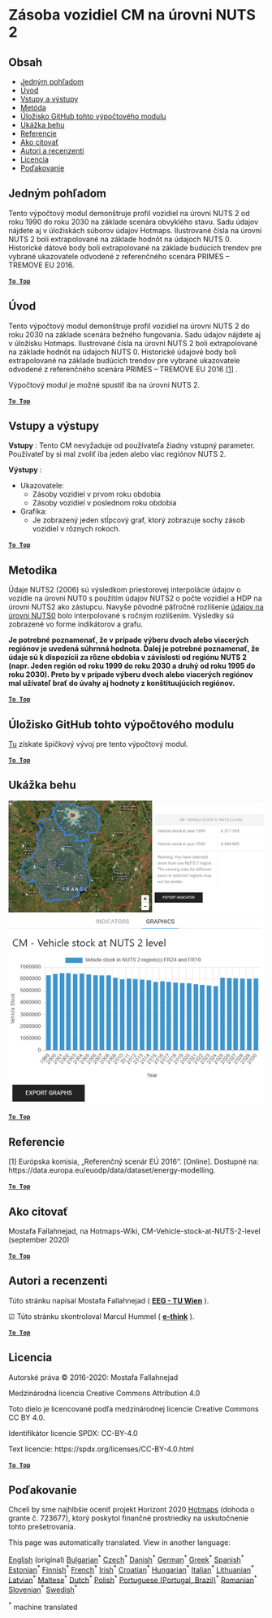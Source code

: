 <h1><a class="anchor" id="cm-vehicle-stock-at-nuts-2-level" href="#cm-vehicle-stock-at-nuts-2-level"><i class="fa fa-link"></i></a>Zásoba vozidiel CM na úrovni NUTS 2</h1><h2><a class="anchor" id="table-of-contents" href="#table-of-contents"><i class="fa fa-link"></i></a> Obsah</h2><ul><li> <a href="#in-a-glance">Jedným pohľadom</a></li><li> <a href="#introduction">Úvod</a></li><li> <a href="#inputs-and-outputs">Vstupy a výstupy</a></li><li> <a href="#method">Metóda</a></li><li> <a href="#github-repository-of-this-calculation-module">Úložisko GitHub tohto výpočtového modulu</a></li><li> <a href="#sample-run">Ukážka behu</a></li><li> <a href="#references">Referencie</a></li><li> <a href="#how-to-cite">Ako citovať</a></li><li> <a href="#authors-and-reviewers">Autori a recenzenti</a></li><li> <a href="#license">Licencia</a></li><li> <a href="#acknowledgement">Poďakovanie</a></li></ul><h2><a class="anchor" id="in-a-glance" href="#in-a-glance"><i class="fa fa-link"></i></a> Jedným pohľadom</h2><p> Tento výpočtový modul demonštruje profil vozidiel na úrovni NUTS 2 od roku 1990 do roku 2030 na základe scenára obvyklého stavu. Sadu údajov nájdete aj v úložiskách súborov údajov Hotmaps. Ilustrované čísla na úrovni NUTS 2 boli extrapolované na základe hodnôt na údajoch NUTS 0. Historické dátové body boli extrapolované na základe budúcich trendov pre vybrané ukazovatele odvodené z referenčného scenára PRIMES – TREMOVE EU 2016.</p><p> <a href="#table-of-contents"><strong><code>To Top</code></strong></a></p><h2><a class="anchor" id="introduction" href="#introduction"><i class="fa fa-link"></i></a> Úvod</h2><p> Tento výpočtový modul demonštruje profil vozidiel na úrovni NUTS 2 do roku 2030 na základe scenára bežného fungovania. Sadu údajov nájdete aj v úložisku Hotmaps. Ilustrované čísla na úrovni NUTS 2 boli extrapolované na základe hodnôt na údajoch NUTS 0. Historické údajové body boli extrapolované na základe budúcich trendov pre vybrané ukazovatele odvodené z referenčného scenára PRIMES – TREMOVE EU 2016 <a href="#references">[1]</a> .</p><p> Výpočtový modul je možné spustiť iba na úrovni NUTS 2.</p><p> <a href="#table-of-contents"><strong><code>To Top</code></strong></a></p><h2><a class="anchor" id="inputs-and-outputs" href="#inputs-and-outputs"><i class="fa fa-link"></i></a> Vstupy a výstupy</h2><p> <strong>Vstupy</strong> : Tento CM nevyžaduje od používateľa žiadny vstupný parameter. Používateľ by si mal zvoliť iba jeden alebo viac regiónov NUTS 2.</p><p> <strong>Výstupy</strong> :</p><ul><li> Ukazovatele:<ul><li> Zásoby vozidiel v prvom roku obdobia</li><li> Zásoby vozidiel v poslednom roku obdobia</li></ul></li><li> Grafika:<ul><li> Je zobrazený jeden stĺpcový graf, ktorý zobrazuje sochy zásob vozidiel v rôznych rokoch.</li></ul></li></ul><p> <a href="#table-of-contents"><strong><code>To Top</code></strong></a></p><h2><a class="anchor" id="methodology" href="#methodology"><i class="fa fa-link"></i></a> Metodika</h2><p> Údaje NUTS2 (2006) sú výsledkom priestorovej interpolácie údajov o vozidle na úrovni NUT0 s použitím údajov NUTS2 o počte vozidiel a HDP na úrovni NUTS2 ako zástupcu. Navyše pôvodné päťročné rozlíšenie <a href="https://gitlab.com/hotmaps/transport/nuts0">údajov na úrovni NUTS0</a> bolo interpolované s ročným rozlíšením. Výsledky sú zobrazené vo forme indikátorov a grafu.</p><p> <strong>Je potrebné poznamenať, že v prípade výberu dvoch alebo viacerých regiónov je uvedená súhrnná hodnota. Ďalej je potrebné poznamenať, že údaje sú k dispozícii za rôzne obdobia v závislosti od regiónu NUTS 2 (napr. Jeden región od roku 1999 do roku 2030 a druhý od roku 1995 do roku 2030). Preto by v prípade výberu dvoch alebo viacerých regiónov mal užívateľ brať do úvahy aj hodnoty z konštituujúcich regiónov.</strong></p><p> <a href="#table-of-contents"><strong><code>To Top</code></strong></a></p><h2><a class="anchor" id="github-repository-of-this-calculation-module" href="#github-repository-of-this-calculation-module"><i class="fa fa-link"></i></a> Úložisko GitHub tohto výpočtového modulu</h2><p> <a href="https://github.com/HotMaps/vehicle_stock/tree/develop">Tu</a> získate špičkový vývoj pre tento výpočtový modul.</p><p> <a href="#table-of-contents"><strong><code>To Top</code></strong></a></p><h2><a class="anchor" id="sample-run" href="#sample-run"><i class="fa fa-link"></i></a> Ukážka behu</h2><img src="/en/CM-Vehicle-stock-at-NUTS-2-level/1.png"/><img src="/en/CM-Vehicle-stock-at-NUTS-2-level/2.png"/><p> <a href="#table-of-contents"><strong><code>To Top</code></strong></a></p><h2><a class="anchor" id="references" href="#references"><i class="fa fa-link"></i></a> Referencie</h2><p> [1] Európska komisia, „Referenčný scenár EÚ 2016“. [Online]. Dostupné na: https://data.europa.eu/euodp/data/dataset/energy-modelling.</p><p> <a href="#table-of-contents"><strong><code>To Top</code></strong></a></p><h2><a class="anchor" id="how-to-cite" href="#how-to-cite"><i class="fa fa-link"></i></a> Ako citovať</h2><p> Mostafa Fallahnejad, na Hotmaps-Wiki, CM-Vehicle-stock-at-NUTS-2-level (september 2020)</p><p> <a href="#table-of-contents"><strong><code>To Top</code></strong></a></p><h2><a class="anchor" id="authors-and-reviewers" href="#authors-and-reviewers"><i class="fa fa-link"></i></a> Autori a recenzenti</h2><p> Túto stránku napísal Mostafa Fallahnejad ( <strong><a href="https://eeg.tuwien.ac.at/">EEG - TU Wien</a></strong> ).</p><p> ☑ Túto stránku skontroloval Marcul Hummel ( <strong><a href="https://e-think.ac.at">e-think</a></strong> ).</p><p> <a href="#table-of-contents"><strong><code>To Top</code></strong></a></p><h2><a class="anchor" id="license" href="#license"><i class="fa fa-link"></i></a> Licencia</h2><p> Autorské práva © 2016-2020: Mostafa Fallahnejad</p><p> Medzinárodná licencia Creative Commons Attribution 4.0</p><p> Toto dielo je licencované podľa medzinárodnej licencie Creative Commons CC BY 4.0.</p><p> Identifikátor licencie SPDX: CC-BY-4.0</p><p> Text licencie: https://spdx.org/licenses/CC-BY-4.0.html</p><p> <a href="#table-of-contents"><strong><code>To Top</code></strong></a></p><h2><a class="anchor" id="acknowledgement" href="#acknowledgement"><i class="fa fa-link"></i></a> Poďakovanie</h2><p> Chceli by sme najhlbšie oceniť projekt Horizont 2020 <a href="https://www.hotmaps-project.eu">Hotmaps</a> (dohoda o grante č. 723677), ktorý poskytol finančné prostriedky na uskutočnenie tohto prešetrovania.</p>
<!--- THIS IS A SUPER UNIQUE IDENTIFIER -->

This page was automatically translated. View in another language:

[English](../en/CM-Vehicle-stock-at-NUTS-2-level) (original) [Bulgarian](../bg/CM-Vehicle-stock-at-NUTS-2-level)<sup>\*</sup> [Czech](../cs/CM-Vehicle-stock-at-NUTS-2-level)<sup>\*</sup> [Danish](../da/CM-Vehicle-stock-at-NUTS-2-level)<sup>\*</sup> [German](../de/CM-Vehicle-stock-at-NUTS-2-level)<sup>\*</sup> [Greek](../el/CM-Vehicle-stock-at-NUTS-2-level)<sup>\*</sup> [Spanish](../es/CM-Vehicle-stock-at-NUTS-2-level)<sup>\*</sup> [Estonian](../et/CM-Vehicle-stock-at-NUTS-2-level)<sup>\*</sup> [Finnish](../fi/CM-Vehicle-stock-at-NUTS-2-level)<sup>\*</sup> [French](../fr/CM-Vehicle-stock-at-NUTS-2-level)<sup>\*</sup> [Irish](../ga/CM-Vehicle-stock-at-NUTS-2-level)<sup>\*</sup> [Croatian](../hr/CM-Vehicle-stock-at-NUTS-2-level)<sup>\*</sup> [Hungarian](../hu/CM-Vehicle-stock-at-NUTS-2-level)<sup>\*</sup> [Italian](../it/CM-Vehicle-stock-at-NUTS-2-level)<sup>\*</sup> [Lithuanian](../lt/CM-Vehicle-stock-at-NUTS-2-level)<sup>\*</sup> [Latvian](../lv/CM-Vehicle-stock-at-NUTS-2-level)<sup>\*</sup> [Maltese](../mt/CM-Vehicle-stock-at-NUTS-2-level)<sup>\*</sup> [Dutch](../nl/CM-Vehicle-stock-at-NUTS-2-level)<sup>\*</sup> [Polish](../pl/CM-Vehicle-stock-at-NUTS-2-level)<sup>\*</sup> [Portuguese (Portugal, Brazil)](../pt/CM-Vehicle-stock-at-NUTS-2-level)<sup>\*</sup> [Romanian](../ro/CM-Vehicle-stock-at-NUTS-2-level)<sup>\*</sup>  [Slovenian](../sl/CM-Vehicle-stock-at-NUTS-2-level)<sup>\*</sup> [Swedish](../sv/CM-Vehicle-stock-at-NUTS-2-level)<sup>\*</sup> 

<sup>\*</sup> machine translated
